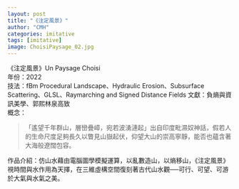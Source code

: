 ```yaml
---
layout: post
title: "《注定風景》"
author: "CMH"
categories: imitative
tags: [imitative]
image: ChoisiPaysage_02.jpg
---
```


《注定風景》Un Paysage Choisi  
年份：2022  
技法：fBm Procedural Landscape、Hydraulic Erosion、Subsurface Scattering、GLSL、Raymarching and Signed Distance Fields 
文獻：負熵與資訊美學、郭熙林泉高致  
概念：  
>「遙望千年群山，層巒疊嶂，宛若波湧漣起」出自印度毗濕奴神話，假若人的生命尺度足夠長久以瞥見山嶽起伏，仰望大山的崇高寧靜，能否也蘊含著大海般遼闊包容。  

作品介紹：仿山水藉由電腦圖學模擬運算，以亂數造山，以熵移山，《注定風景》視時間與水作用為天擇，在三維虛構空間復刻著古代山水觀──可行、可望、可游於大氣與水氣之美。
